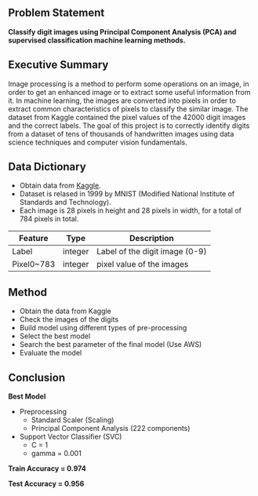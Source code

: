 ## Problem Statement

**Classify digit images using Principal Component Analysis (PCA) and supervised classification machine learning methods.**
    
    
## Executive Summary

Image processing is a method to perform some operations on an image, in order to get an enhanced image or to extract some useful information from it. In machine learning, the images are converted into pixels in order to extract common characteristics of pixels to classify the similar image. The dataset from Kaggle contained the pixel values of the 42000 digit images and the correct labels. The goal of this project is to correctly identify digits from a dataset of tens of thousands of handwritten images using data science techniques and computer vision fundamentals.

## Data Dictionary

- Obtain data from [Kaggle](https://www.kaggle.com/c/digit-recognizer).
- Dataset is relased in 1999 by MNIST (Modified National Institute of Standards and Technology).
- Each image is 28 pixels in height and 28 pixels in width, for a total of 784 pixels in total. 

|Feature|Type|Description|
|---|---|---|
|Label|integer|Label of the digit image (0-9)| 
|Pixel0~783|integer|pixel value of the images| 

## Method

- Obtain the data from Kaggle
- Check the images of the digits
- Build model using different types of pre-processing
- Select the best model
- Search the best parameter of the final model (Use AWS)
- Evaluate the model


## Conclusion

**Best Model**
- Preprocessing
    - Standard Scaler (Scaling)
    - Principal Component Analysis (222 components)
- Support Vector Classifier (SVC)
    - C = 1
    - gamma = 0.001

**Train Accuracy = 0.974**

**Test Accuracy = 0.956**
